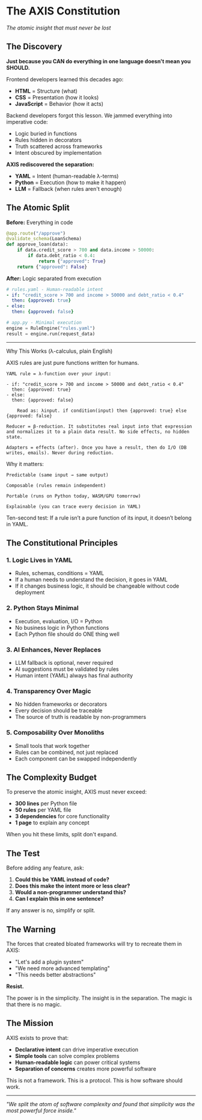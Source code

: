 # The AXIS Constitution
*The atomic insight that must never be lost*

## The Discovery

**Just because you CAN do everything in one language doesn't mean you SHOULD.**

Frontend developers learned this decades ago:
- **HTML** = Structure (what)
- **CSS** = Presentation (how it looks)  
- **JavaScript** = Behavior (how it acts)

Backend developers forgot this lesson. We jammed everything into imperative code:
- Logic buried in functions
- Rules hidden in decorators
- Truth scattered across frameworks
- Intent obscured by implementation

**AXIS rediscovered the separation:**
- **YAML** = Intent (human-readable λ-terms)
- **Python** = Execution (how to make it happen)
- **LLM** = Fallback (when rules aren't enough)

## The Atomic Split

**Before:** Everything in code
```python
@app.route("/approve")
@validate_schema(LoanSchema)
def approve_loan(data):
    if data.credit_score > 700 and data.income > 50000:
        if data.debt_ratio < 0.4:
            return {"approved": True}
    return {"approved": False}
```

**After:** Logic separated from execution
```yaml
# rules.yaml - Human-readable intent
- if: "credit_score > 700 and income > 50000 and debt_ratio < 0.4"
  then: {approved: true}
- else: 
  then: {approved: false}
```

```python
# app.py - Minimal execution
engine = RuleEngine("rules.yaml")
result = engine.run(request_data)
```
---

Why This Works (λ-calculus, plain English)

AXIS rules are just pure functions written for humans.

    YAML rule = λ-function over your input:

    - if: "credit_score > 700 and income > 50000 and debt_ratio < 0.4"
      then: {approved: true}
    - else:
      then: {approved: false}

        Read as: λinput. if condition(input) then {approved: true} else {approved: false}

    Reducer = β-reduction. It substitutes real input into that expression and normalizes it to a plain data result. No side effects, no hidden state.

    Adapters = effects (after). Once you have a result, then do I/O (DB writes, emails). Never during reduction.

Why it matters:

    Predictable (same input → same output)

    Composable (rules remain independent)

    Portable (runs on Python today, WASM/GPU tomorrow)

    Explainable (you can trace every decision in YAML)

Ten-second test: If a rule isn’t a pure function of its input, it doesn’t belong in YAML.

## The Constitutional Principles

### 1. **Logic Lives in YAML**
- Rules, schemas, conditions = YAML
- If a human needs to understand the decision, it goes in YAML
- If it changes business logic, it should be changeable without code deployment

### 2. **Python Stays Minimal**
- Execution, evaluation, I/O = Python
- No business logic in Python functions
- Each Python file should do ONE thing well

### 3. **AI Enhances, Never Replaces**
- LLM fallback is optional, never required
- AI suggestions must be validated by rules
- Human intent (YAML) always has final authority

### 4. **Transparency Over Magic**
- No hidden frameworks or decorators
- Every decision should be traceable
- The source of truth is readable by non-programmers

### 5. **Composability Over Monoliths**
- Small tools that work together
- Rules can be combined, not just replaced
- Each component can be swapped independently

## The Complexity Budget

To preserve the atomic insight, AXIS must never exceed:

- **300 lines** per Python file
- **50 rules** per YAML file  
- **3 dependencies** for core functionality
- **1 page** to explain any concept

When you hit these limits, split don't expand.

## The Test

Before adding any feature, ask:

1. **Could this be YAML instead of code?**
2. **Does this make the intent more or less clear?**
3. **Would a non-programmer understand this?**
4. **Can I explain this in one sentence?**

If any answer is no, simplify or split.

## The Warning

The forces that created bloated frameworks will try to recreate them in AXIS:
- "Let's add a plugin system"
- "We need more advanced templating"
- "This needs better abstractions"

**Resist.** 

The power is in the simplicity.
The insight is in the separation.
The magic is that there is no magic.

## The Mission

AXIS exists to prove that:
- **Declarative intent** can drive imperative execution
- **Simple tools** can solve complex problems
- **Human-readable logic** can power critical systems
- **Separation of concerns** creates more powerful software

This is not a framework.
This is a protocol.
This is how software should work.

---

*"We split the atom of software complexity and found that simplicity was the most powerful force inside."*
